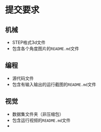 # 提交要求
## 机械
- STEP格式3d文件
- 包含各个角度图片的`README.md`文件
## 编程
- 源代码文件
- 包含有输入输出的运行截图的`README.md`文件
## 视觉
- 数据集文件夹（非压缩包）
- 包含运行视频的`README.md`文件
- 
